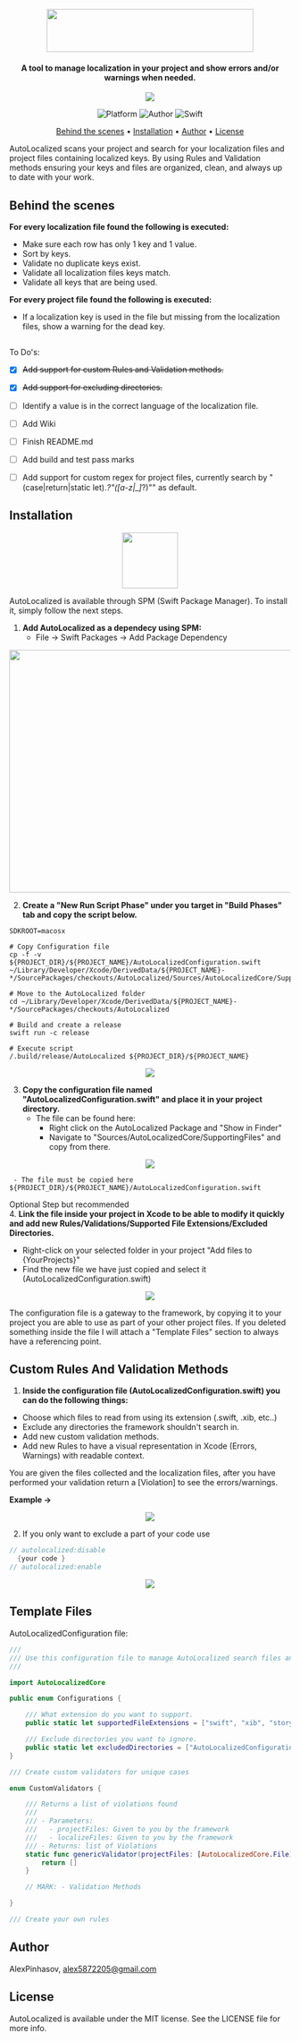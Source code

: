 
<p align="center">
<img src="/Images/AutoLocalizedLogo.png" width="370" height="77">
</p>
<h4 align="center">A tool to manage localization in your project and show errors and/or warnings when needed.</h4>
<p align="center">
<img src="/Images/Example.png">
</p>

<p align="center">
  <img alt="Platform" src="https://img.shields.io/cocoapods/p/EqualableGeneric.svg">
  <img alt="Author" src="https://img.shields.io/badge/author-Alex Pinhasov-blue.svg">
  <img alt="Swift" src="https://img.shields.io/badge/swift-5.0%2B-orange.svg">
</p>

<p align="center">
  <a href="#behindthescenes">Behind the scenes</a> •
  <a href="#installation">Installation</a> •
  <a href="#author">Author</a> •
  <a href="#license">License</a>
</p>

AutoLocalized scans your project and search for your localization files and project files containing localized keys. By using Rules and Validation methods ensuring your keys and files are organized, clean, and always up to date with your work.
## Behind the scenes

<b>For every localization file found the following is executed:</b>
- Make sure each row has only 1 key and 1 value.
- Sort by keys.
- Validate no duplicate keys exist.
- Validate all localization files keys match.
- Validate all keys that are being used.

<b>For every project file found the following is executed:</b>
- If a localization key is used in the file but missing from the localization files, show a warning for the dead key.
##
To Do's:
- [x] ~~Add support for custom Rules and Validation methods.~~
- [x] ~~Add support for excluding directories.~~
- [ ] Identify a value is in the correct language of the localization file.
- [ ] Add Wiki
- [ ] Finish README.md
- [ ] Add build and test pass marks
- [ ] Add support for custom regex for project files, currently search by "(case|return|static let).*?\"([a-z|_]*?)\"" as default.


## Installation
<p align="center">
<img src="/Images/spi.png" width="100" height="100">
</p>
AutoLocalized is available through SPM (Swift Package Manager). To install it, simply follow the next steps.

1. <b>Add AutoLocalized as a dependecy using SPM:</b>
   - File -> Swift Packages -> Add Package Dependency

<p align="center">
<img src="/Images/SPM.png" width="730" height="434">
</p>

2. <b>Create a "New Run Script Phase" under you target in "Build Phases" tab and copy the script below.</b>

```Shell
SDKROOT=macosx

# Copy Configuration file
cp -f -v ${PROJECT_DIR}/${PROJECT_NAME}/AutoLocalizedConfiguration.swift ~/Library/Developer/Xcode/DerivedData/${PROJECT_NAME}-*/SourcePackages/checkouts/AutoLocalized/Sources/AutoLocalizedCore/SupportingFiles/AutoLocalizedConfiguration.swift

# Move to the AutoLocalized folder
cd ~/Library/Developer/Xcode/DerivedData/${PROJECT_NAME}-*/SourcePackages/checkouts/AutoLocalized

# Build and create a release 
swift run -c release

# Execute script
/.build/release/AutoLocalized ${PROJECT_DIR}/${PROJECT_NAME}

```

<p align="center">
<img src="/Images/bash.png">
</p>

3. <b>Copy the configuration file named "AutoLocalizedConfiguration.swift" and place it in your project directory.</b>
   - The file can be found here: 
     - Right click on the AutoLocalized Package and "Show in Finder"
     - Navigate to "Sources/AutoLocalizedCore/SupportingFiles" and copy from there.  
<p align="center">
<img src="/Images/configurationFile.png">
</p>  

     - The file must be copied here ${PROJECT_DIR}/${PROJECT_NAME}/AutoLocalizedConfiguration.swift
  
Optional Step but recommended   
4. <b>Link the file inside your project in Xcode to be able to modify it quickly and add new Rules/Validations/Supported File Extensions/Excluded Directories.</b>
   - Right-click on your selected folder in your project "Add files to {YourProjects}"
   - Find the new file we have just copied and select it (AutoLocalizedConfiguration.swift)
   
<p align="center">
<img src="/Images/fileExample.png">
</p>  

The configuration file is a gateway to the framework, by copying it to your project you are able to use as part of your other project files.
If you deleted something inside the file I will attach a "Template Files" section to always have a referencing point.

## Custom Rules And Validation Methods

1. <b>Inside the configuration file (AutoLocalizedConfiguration.swift) you can do the following things:</b>
  - Choose which files to read from using its extension (.swift, .xib, etc..) 
  - Exclude any directories the framework shouldn't search in.
  - Add new custom validation methods.
  - Add new Rules to have a visual representation in Xcode (Errors, Warnings) with readable context.
  
You are given the files collected and the localization files, after you have performed your validation return a [Violation] to see the errors/warnings.

<b>Example -> </b>

<p align="center">
<img src="/Images/configurationFileExample.png">
</p>  

2. If you only want to exclude a part of your code use
```swift
// autolocalized:disable
  {your code }
// autolocalized:enable
```

<p align="center">
<img src="/Images/autolocalized_disable.png">
</p>  

## Template Files
AutoLocalizedConfiguration file:

```swift
///
/// Use this configuration file to manage AutoLocalized search files and directories
///

import AutoLocalizedCore

public enum Configurations {

    /// What extension do you want to support.
    public static let supportedFileExtensions = ["swift", "xib", "storyboard"]

    /// Exclude directories you want to ignore.
    public static let excludedDirectories = ["AutoLocalizedConfiguration.swift"]
}

/// Create custom validators for unique cases

enum CustomValidators {

    /// Returns a list of violations found
    ///
    /// - Parameters:
    ///   - projectFiles: Given to you by the framework
    ///   - localizeFiles: Given to you by the framework
    /// - Returns: list of Violations
    static func genericValidator(projectFiles: [AutoLocalizedCore.File], localizeFiles: [LocalizeFile]) -> [Violation] {
        return []
    }

    // MARK: - Validation Methods

}

/// Create your own rules

```


## Author

AlexPinhasov, alex5872205@gmail.com

## License

AutoLocalized is available under the MIT license. See the LICENSE file for more info.

